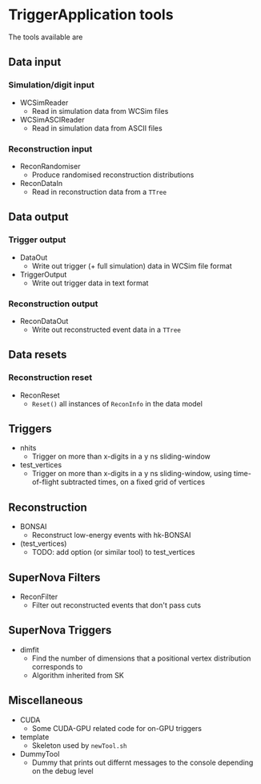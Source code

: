 # TriggerApplication tools

The tools available are

## Data input

### Simulation/digit input
* WCSimReader
  * Read in simulation data from WCSim files
* WCSimASCIReader
  * Read in simulation data from ASCII files

### Reconstruction input
* ReconRandomiser
  * Produce randomised reconstruction distributions
* ReconDataIn
  * Read in reconstruction data from a `TTree`

## Data output

### Trigger output
* DataOut
  * Write out trigger (+ full simulation) data in WCSim file format
* TriggerOutput
  * Write out trigger data in text format

### Reconstruction output
* ReconDataOut
  * Write out reconstructed event data in a `TTree`

## Data resets

### Reconstruction reset
* ReconReset
  * `Reset()` all instances of `ReconInfo` in the data model

## Triggers

* nhits
  * Trigger on more than x-digits in a y ns sliding-window
* test_vertices
  * Trigger on more than x-digits in a y ns sliding-window, using time-of-flight subtracted times, on a fixed grid of vertices

## Reconstruction

* BONSAI
  * Reconstruct low-energy events with hk-BONSAI
* (test_vertices)
  * TODO: add option (or similar tool) to test_vertices

## SuperNova Filters

* ReconFilter
  * Filter out reconstructed events that don't pass cuts

## SuperNova Triggers

* dimfit
  * Find the number of dimensions that a positional vertex distribution corresponds to
  * Algorithm inherited from SK

## Miscellaneous

* CUDA
  * Some CUDA-GPU related code for on-GPU triggers
* template
  * Skeleton used by `newTool.sh`
* DummyTool
  * Dummy that prints out differnt messages to the console depending on the debug level
